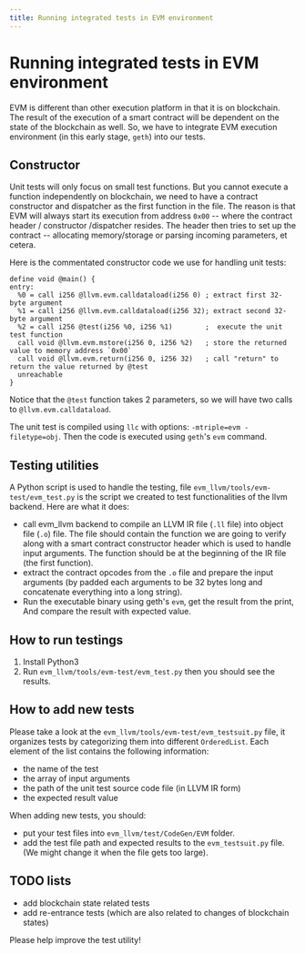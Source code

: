 ```yaml
---
title: Running integrated tests in EVM environment
---
```


# Running integrated tests in EVM environment

EVM is different than other execution platform in that it is on blockchain. The result of the execution of a smart contract will be dependent on the state of the blockchain as well. So, we have to integrate EVM execution environment (in this early stage, `geth`) into our tests.

## Constructor
Unit tests will only focus on small test functions. But you cannot execute a function independently on blockchain, we need to have a contract constructor and dispatcher as the first function in the file. The reason is that EVM will always start its execution from address `0x00` -- where the contract header / constructor /dispatcher resides. The header then tries to set up the contract -- allocating memory/storage or parsing incoming parameters, et cetera.

Here is the commentated constructor code we use for handling unit tests:
```
define void @main() {
entry:
  %0 = call i256 @llvm.evm.calldataload(i256 0) ; extract first 32-byte argument
  %1 = call i256 @llvm.evm.calldataload(i256 32); extract second 32-byte argument
  %2 = call i256 @test(i256 %0, i256 %1)        ;  execute the unit test function
  call void @llvm.evm.mstore(i256 0, i256 %2)   ; store the returned value to memory address `0x00`
  call void @llvm.evm.return(i256 0, i256 32)   ; call "return" to return the value returned by @test
  unreachable
}
```

Notice that the `@test` function takes 2 parameters, so we will have two calls to `@llvm.evm.calldataload`.

The unit test is compiled using `llc` with options: `-mtriple=evm -filetype=obj`. Then the code is executed using `geth`'s `evm` command. 


## Testing utilities
A Python script is used to handle the testing, file `evm_llvm/tools/evm-test/evm_test.py` is the script we created  to test functionalities of the llvm backend. Here are what it does:
* call evm_llvm backend to compile an LLVM IR file (`.ll` file) into object file (`.o`) file. The file should contain the function we are going to verify along with a smart contract constructor header which is used to handle input arguments. The function should be at the beginning of the IR file (the first function).
* extract the contract opcodes from the `.o` file and prepare the input arguments (by padded each arguments to be 32 bytes long and concatenate everything into a long string).
* Run the executable binary using geth's `evm`, get the result from the print, And compare the result with expected value.

## How to run testings
1. Install Python3
2. Run `evm_llvm/tools/evm-test/evm_test.py` then you should see the results.

## How to add new tests
Please take a look at the `evm_llvm/tools/evm-test/evm_testsuit.py` file, it organizes tests by categorizing them into different `OrderedList`. Each element of the list contains the following information:
* the name of the test
* the array of input arguments
* the path of the unit test source code file (in LLVM IR form)
* the expected result value

When adding new tests, you should:
* put your test files into `evm_llvm/test/CodeGen/EVM` folder.
* add the test file path and expected results to the `evm_testsuit.py` file. (We might change it when the file gets too large).

## TODO lists
* add blockchain state related tests
* add re-entrance tests (which are also related to changes of blockchain states)

Please help improve the test utility!
